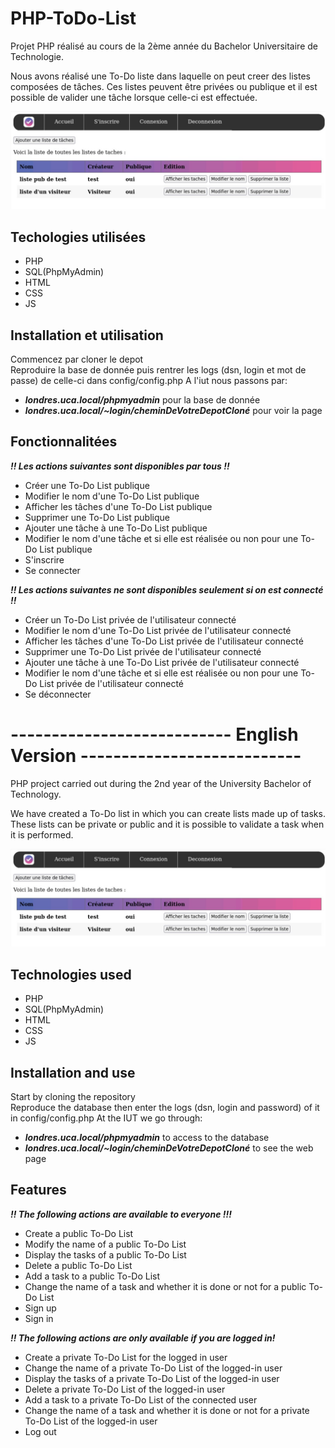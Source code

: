 # PHP-ToDo-List

<p>
Projet PHP réalisé au cours de la 2ème année du Bachelor Universitaire de Technologie. 
</p>
<p>
Nous avons réalisé une To-Do liste dans laquelle on peut creer des listes composées de tâches. Ces listes peuvent être privées ou publique et il est possible de valider une tâche lorsque celle-ci est effectuée.  
</p>
<img src="style/accueil.jpg">


## Techologies utilisées  

- PHP 
- SQL(PhpMyAdmin)
- HTML
- CSS
- JS


## Installation et utilisation
Commencez par cloner le depot  
Reproduire la base de donnée puis rentrer les logs (dsn, login et mot de passe) de celle-ci dans config/config.php
A l'iut nous passons par:
- ***londres.uca.local/phpmyadmin***  pour la base de donnée  
- ***londres.uca.local/~login/cheminDeVotreDepotCloné*** pour voir la page

## Fonctionnalitées

***!! Les actions suivantes sont disponibles par tous !!***
- Créer une To-Do List publique
- Modifier le nom d'une To-Do List publique
- Afficher les tâches d'une To-Do List publique
- Supprimer une To-Do List publique
- Ajouter une tâche à une To-Do List publique
- Modifier le nom d'une tâche et si elle est réalisée ou non pour une To-Do List publique
- S'inscrire
- Se connecter

***!! Les actions suivantes ne sont disponibles seulement si on est connecté !!***
- Créer un To-Do List privée de l'utilisateur connecté
- Modifier le nom d'une To-Do List privée de l'utilisateur connecté
- Afficher les tâches d'une To-Do List privée de l'utilisateur connecté
- Supprimer une To-Do List privée de l'utilisateur connecté
- Ajouter une tâche à une To-Do List privée de l'utilisateur connecté
- Modifier le nom d'une tâche et si elle est réalisée ou non pour une To-Do List privée de l'utilisateur connecté
- Se déconnecter


# --------------------------- English Version ---------------------------

<p>
PHP project carried out during the 2nd year of the University Bachelor of Technology.
</p>
<p>
We have created a To-Do list in which you can create lists made up of tasks. These lists can be private or public and it is possible to validate a task when it is performed.
</p>
<img src="style/accueil.jpg">

## Technologies used

- PHP
- SQL(PhpMyAdmin)
- HTML
- CSS
- JS


## Installation and use

Start by cloning the repository  
Reproduce the database then enter the logs (dsn, login and password) of it in config/config.php
At the IUT we go through:
- ***londres.uca.local/phpmyadmin***  to access to the database
- ***londres.uca.local/~login/cheminDeVotreDepotCloné*** to see the web page


## Features

***!! The following actions are available to everyone !!!***
- Create a public To-Do List
- Modify the name of a public To-Do List
- Display the tasks of a public To-Do List
- Delete a public To-Do List
- Add a task to a public To-Do List
- Change the name of a task and whether it is done or not for a public To-Do List
- Sign up
- Sign in

***!! The following actions are only available if you are logged in!***
- Create a private To-Do List for the logged in user
- Change the name of a private To-Do List of the logged-in user
- Display the tasks of a private To-Do List of the logged-in user
- Delete a private To-Do List of the logged-in user
- Add a task to a private To-Do List of the connected user
- Change the name of a task and whether it is done or not for a private To-Do List of the logged-in user
- Log out
